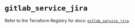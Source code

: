 # `gitlab_service_jira`

Refer to the Terraform Registry for docs: [`gitlab_service_jira`](https://registry.terraform.io/providers/gitlabhq/gitlab/16.8.0/docs/resources/service_jira).
